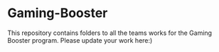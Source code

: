 # Gaming-Booster
This repository contains folders to all the teams works for the Gaming Booster program. Please update your work here:)
